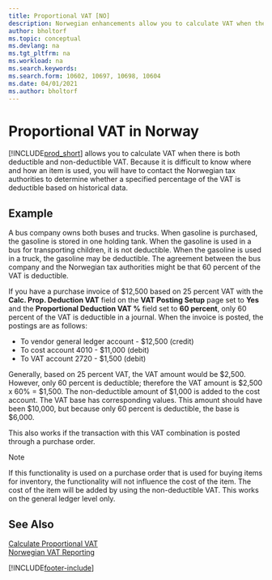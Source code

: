 ```yaml
---
title: Proportional VAT [NO]
description: Norwegian enhancements allow you to calculate VAT when there is both deductible and non-deductible VAT.
author: bholtorf
ms.topic: conceptual
ms.devlang: na
ms.tgt_pltfrm: na
ms.workload: na
ms.search.keywords:
ms.search.form: 10602, 10697, 10698, 10604
ms.date: 04/01/2021
ms.author: bholtorf
---
```

# Proportional VAT in Norway
[!INCLUDE[prod_short](../../includes/prod_short.md)] allows you to calculate VAT when there is both deductible and non-deductible VAT. Because it is difficult to know where and how an item is used, you will have to contact the Norwegian tax authorities to determine whether a specified percentage of the VAT is deductible based on historical data.  

## Example  
A bus company owns both buses and trucks. When gasoline is purchased, the gasoline is stored in one holding tank. When the gasoline is used in a bus for transporting children, it is not deductible. When the gasoline is used in a truck, the gasoline may be deductible. The agreement between the bus company and the Norwegian tax authorities might be that 60 percent of the VAT is deductible.  

If you have a purchase invoice of $12,500 based on 25 percent VAT with the **Calc. Prop. Deduction VAT** field on the **VAT Posting Setup** page set to **Yes** and the **Proportional Deduction VAT %** field set to **60 percent**, only 60 percent of the VAT is deductible in a journal. When the invoice is posted, the postings are as follows:  

- To vendor general ledger account - $12,500 (credit)  
- To cost account 4010 - $11,000 (debit)  
- To VAT account 2720 - $1,500 (debit)  

Generally, based on 25 percent VAT, the VAT amount would be $2,500. However, only 60 percent is deductible; therefore the VAT amount is $2,500 x 60% = $1,500. The non-deductible amount of $1,000 is added to the cost account. The VAT base has corresponding values. This amount should have been $10,000, but because only 60 percent is deductible, the base is $6,000.  

This also works if the transaction with this VAT combination is posted through a purchase order.  

> [!NOTE]  
>  If this functionality is used on a purchase order that is used for buying items for inventory, the functionality will not influence the cost of the item. The cost of the item will be added by using the non-deductible VAT. This works on the general ledger level only.  

## See Also  
 [Calculate Proportional VAT](how-to-calculate-proportional-vat.md)   
 [Norwegian VAT Reporting](norwegian-vat-reporting.md)


[!INCLUDE[footer-include](../../includes/footer-banner.md)]